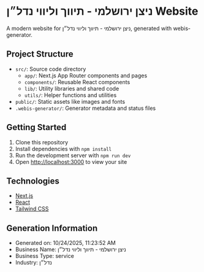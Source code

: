 # ניצן ירושלמי - תיווך וליווי נדל״ן Website

A modern website for ניצן ירושלמי - תיווך וליווי נדל״ן, generated with webis-generator.

## Project Structure

- `src/`: Source code directory
  - `app/`: Next.js App Router components and pages
  - `components/`: Reusable React components
  - `lib/`: Utility libraries and shared code
  - `utils/`: Helper functions and utilities
- `public/`: Static assets like images and fonts
- `.webis-generator/`: Generator metadata and status files

## Getting Started

1. Clone this repository
2. Install dependencies with `npm install`
3. Run the development server with `npm run dev`
4. Open [http://localhost:3000](http://localhost:3000) to view your site

## Technologies

- [Next.js](https://nextjs.org/)
- [React](https://reactjs.org/)
- [Tailwind CSS](https://tailwindcss.com/)

## Generation Information

- Generated on: 10/24/2025, 11:23:52 AM
- Business Name: ניצן ירושלמי - תיווך וליווי נדל״ן
- Business Type: service
- Industry: נדל״ן
